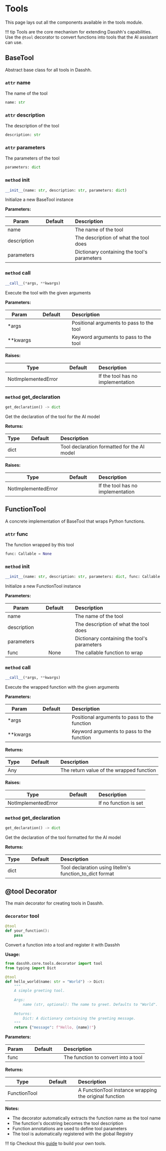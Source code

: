 # Tools

This page lays out all the components available in the tools module.

!!! tip
    Tools are the core mechanism for extending Dasshh's capabilities. Use the `@tool` decorator to convert functions into tools that the AI assistant can use.

<!-- ----------------------- BASETOOL CLASS ---------------------------------- -->

## BaseTool

Abstract base class for all tools in Dasshh.

### `attr` name

The name of the tool

```python
name: str
```

### `attr` description

The description of the tool

```python
description: str
```

### `attr` parameters

The parameters of the tool

```python
parameters: dict
```

### `method` __init__

```python
__init__(name: str, description: str, parameters: dict)
```

Initialize a new BaseTool instance

**Parameters:**

| Param | <div style="width: 100px">Default</div> | Description |
| ------------- | :----------------: | :----------------------------------------------------------------------------------------|
| name | | The name of the tool |
| description | | The description of what the tool does |
| parameters | | Dictionary containing the tool's parameters |

### `method` __call__

```python
__call__(*args, **kwargs)
```

Execute the tool with the given arguments

**Parameters:**

| Param | <div style="width: 100px">Default</div> | Description |
| ------------- | :----------------: | :----------------------------------------------------------------------------------------|
| *args | | Positional arguments to pass to the tool |
| **kwargs | | Keyword arguments to pass to the tool |

**Raises:**

| Type | <div style="width: 100px">Default</div> | Description |
| ------------- | :----------------: | :----------------------------------------------------------------------------------------|
| NotImplementedError | | If the tool has no implementation |

### `method` get_declaration

```python
get_declaration() -> dict
```

Get the declaration of the tool for the AI model

**Returns:**

| Type | <div style="width: 100px">Default</div> | Description |
| ------------- | :----------------: | :----------------------------------------------------------------------------------------|
| dict | | Tool declaration formatted for the AI model |

**Raises:**

| Type | <div style="width: 100px">Default</div> | Description |
| ------------- | :----------------: | :----------------------------------------------------------------------------------------|
| NotImplementedError | | If the tool has no implementation |

<!-- ----------------------- FUNCTIONTOOL CLASS ---------------------------------- -->

## FunctionTool

A concrete implementation of BaseTool that wraps Python functions.

### `attr` func

The function wrapped by this tool

```python
func: Callable = None
```

### `method` __init__

```python
__init__(name: str, description: str, parameters: dict, func: Callable = None)
```

Initialize a new FunctionTool instance

**Parameters:**

| Param | <div style="width: 100px">Default</div> | Description |
| ------------- | :----------------: | :----------------------------------------------------------------------------------------|
| name | | The name of the tool |
| description | | The description of what the tool does |
| parameters | | Dictionary containing the tool's parameters |
| func | None | The callable function to wrap |

### `method` __call__

```python
__call__(*args, **kwargs)
```

Execute the wrapped function with the given arguments

**Parameters:**

| Param | <div style="width: 100px">Default</div> | Description |
| ------------- | :----------------: | :----------------------------------------------------------------------------------------|
| *args | | Positional arguments to pass to the function |
| **kwargs | | Keyword arguments to pass to the function |

**Returns:**

| Type | <div style="width: 100px">Default</div> | Description |
| ------------- | :----------------: | :----------------------------------------------------------------------------------------|
| Any | | The return value of the wrapped function |

**Raises:**

| Type | <div style="width: 100px">Default</div> | Description |
| ------------- | :----------------: | :----------------------------------------------------------------------------------------|
| NotImplementedError | | If no function is set |

### `method` get_declaration

```python
get_declaration() -> dict
```

Get the declaration of the tool formatted for the AI model

**Returns:**

| Type | <div style="width: 100px">Default</div> | Description |
| ------------- | :----------------: | :----------------------------------------------------------------------------------------|
| dict | | Tool declaration using litellm's function_to_dict format |

<!-- ----------------------- TOOL DECORATOR ---------------------------------- -->

## @tool Decorator

The main decorator for creating tools in Dasshh.

### `decorator` tool

```python
@tool
def your_function():
    pass
```

Convert a function into a tool and register it with Dasshh

**Usage:**

```python
from dasshh.core.tools.decorator import tool
from typing import Dict

@tool
def hello_world(name: str = "World") -> Dict:
    """
    A simple greeting tool.
    
    Args:
        name (str, optional): The name to greet. Defaults to "World".
        
    Returns:
        Dict: A dictionary containing the greeting message.
    """
    return {"message": f"Hello, {name}!"}
```

**Parameters:**

| Param | <div style="width: 100px">Default</div> | Description |
| ------------- | :----------------: | :----------------------------------------------------------------------------------------|
| func | | The function to convert into a tool |

**Returns:**

| Type | <div style="width: 100px">Default</div> | Description |
| ------------- | :----------------: | :----------------------------------------------------------------------------------------|
| FunctionTool | | A FunctionTool instance wrapping the original function |

**Notes:**

- The decorator automatically extracts the function name as the tool name
- The function's docstring becomes the tool description
- Function annotations are used to define tool parameters
- The tool is automatically registered with the global Registry

!!! tip
    Checkout this [guide](../guide/own-tools.md) to build your own tools.
